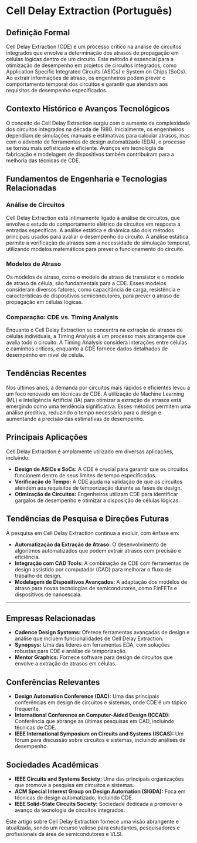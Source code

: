 # Cell Delay Extraction (Português)

## Definição Formal

Cell Delay Extraction (CDE) é um processo crítico na análise de circuitos integrados que envolve a determinação dos atrasos de propagação em células lógicas dentro de um circuito. Este método é essencial para a otimização de desempenho em projetos de circuitos integrados, como Application Specific Integrated Circuits (ASICs) e System on Chips (SoCs). Ao extrair informações de atraso, os engenheiros podem prever o comportamento temporal dos circuitos e garantir que atendam aos requisitos de desempenho especificados.

## Contexto Histórico e Avanços Tecnológicos

O conceito de Cell Delay Extraction surgiu com o aumento da complexidade dos circuitos integrados na década de 1980. Inicialmente, os engenheiros dependiam de simulações manuais e estimativas para calcular atrasos, mas com o advento de ferramentas de design automatizado (EDA), o processo se tornou mais sofisticado e eficiente. Avanços em tecnologia de fabricação e modelagem de dispositivos também contribuíram para a melhoria das técnicas de CDE.

## Fundamentos de Engenharia e Tecnologias Relacionadas

### Análise de Circuitos

Cell Delay Extraction está intimamente ligado à análise de circuitos, que envolve o estudo do comportamento elétrico de circuitos em resposta a entradas específicas. A análise estática e dinâmica são dois métodos principais usados para avaliar o desempenho do circuito. A análise estática permite a verificação de atrasos sem a necessidade de simulação temporal, utilizando modelos matemáticos para prever o funcionamento do circuito.

### Modelos de Atraso

Os modelos de atraso, como o modelo de atraso de transistor e o modelo de atraso de célula, são fundamentais para a CDE. Esses modelos consideram diversos fatores, como capacitância de carga, resistência e características de dispositivos semicondutores, para prever o atraso de propagação em células lógicas.

### Comparação: CDE vs. Timing Analysis

Enquanto o Cell Delay Extraction se concentra na extração de atrasos de células individuais, a Timing Analysis é um processo mais abrangente que avalia todo o circuito. A Timing Analysis considera interações entre células e caminhos críticos, enquanto a CDE fornece dados detalhados de desempenho em nível de célula.

## Tendências Recentes

Nos últimos anos, a demanda por circuitos mais rápidos e eficientes levou a um foco renovado em técnicas de CDE. A utilização de Machine Learning (ML) e Inteligência Artificial (IA) para otimizar a extração de atrasos está emergindo como uma tendência significativa. Esses métodos permitem uma análise preditiva, reduzindo o tempo necessário para o design e aumentando a precisão das estimativas de desempenho.

## Principais Aplicações

Cell Delay Extraction é amplamente utilizado em diversas aplicações, incluindo:

- **Design de ASICs e SoCs:** A CDE é crucial para garantir que os circuitos funcionem dentro de seus limites de tempo especificados.
- **Verificação de Tempo:** A CDE ajuda na validação de que os circuitos atendem aos requisitos de temporização durante as fases de design.
- **Otimização de Circuitos:** Engenheiros utilizam CDE para identificar gargalos de desempenho e otimizar a disposição de células lógicas.

## Tendências de Pesquisa e Direções Futuras

A pesquisa em Cell Delay Extraction continua a evoluir, com ênfase em:

- **Automatização da Extração de Atraso:** O desenvolvimento de algoritmos automatizados que podem extrair atrasos com precisão e eficiência.
- **Integração com CAD Tools:** A combinação de CDE com ferramentas de design assistido por computador (CAD) para melhorar o fluxo de trabalho de design.
- **Modelagem de Dispositivos Avançados:** A adaptação dos modelos de atraso para novas tecnologias de semicondutores, como FinFETs e dispositivos de nanoescala.

---

## Empresas Relacionadas

- **Cadence Design Systems:** Oferece ferramentas avançadas de design e análise que incluem funcionalidades de Cell Delay Extraction.
- **Synopsys:** Uma das líderes em ferramentas EDA, com soluções robustas para CDE e análise de temporização.
- **Mentor Graphics:** Fornece software para design de circuitos que envolve a extração de atrasos em células.
  
## Conferências Relevantes

- **Design Automation Conference (DAC):** Uma das principais conferências em design de circuitos e sistemas, onde CDE é um tópico frequente.
- **International Conference on Computer-Aided Design (ICCAD):** Conferência que abrange as últimas pesquisas em CAD, incluindo técnicas de CDE.
- **IEEE International Symposium on Circuits and Systems (ISCAS):** Um fórum para discussão sobre circuitos e sistemas, incluindo análises de desempenho.

## Sociedades Acadêmicas

- **IEEE Circuits and Systems Society:** Uma das principais organizações que promove a pesquisa em circuitos e sistemas.
- **ACM Special Interest Group on Design Automation (SIGDA):** Foca em técnicas de design automatizado, incluindo CDE.
- **IEEE Solid-State Circuits Society:** Sociedade dedicada a promover o avanço da tecnologia de circuitos integrados. 

Este artigo sobre Cell Delay Extraction fornece uma visão abrangente e atualizada, sendo um recurso valioso para estudantes, pesquisadores e profissionais da área de semicondutores e VLSI.